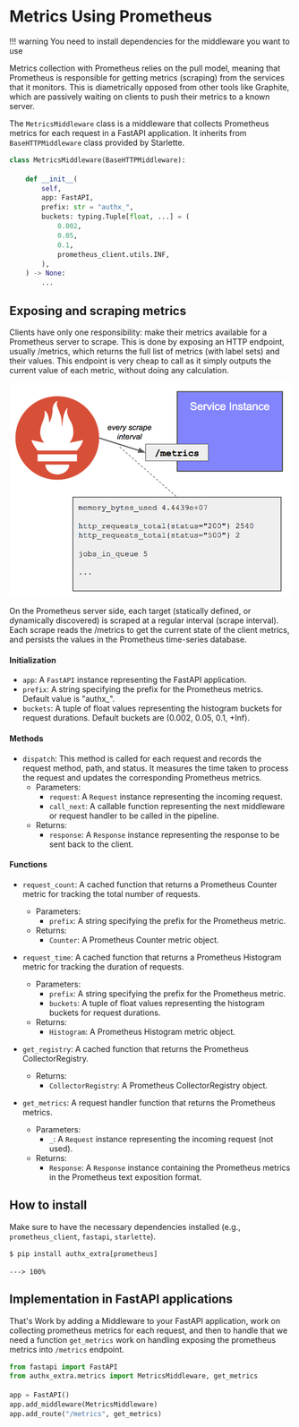# Metrics Using Prometheus

!!! warning
     You need to install dependencies for the middleware you want to use

Metrics collection with Prometheus relies on the pull model, meaning that Prometheus is responsible for getting metrics (scraping) from the services that it monitors. This is diametrically opposed from other tools like Graphite, which are passively waiting on clients to push their metrics to a known server.

The `MetricsMiddleware` class is a middleware that collects Prometheus metrics for each request in a FastAPI application. It inherits from `BaseHTTPMiddleware` class provided by Starlette.

```python
class MetricsMiddleware(BaseHTTPMiddleware):

    def __init__(
        self,
        app: FastAPI,
        prefix: str = "authx_",
        buckets: typing.Tuple[float, ...] = (
            0.002,
            0.05,
            0.1,
            prometheus_client.utils.INF,
        ),
    ) -> None:
        ...
```

## Exposing and scraping metrics

Clients have only one responsibility: make their metrics available for a Prometheus server to scrape. This is done by exposing an HTTP endpoint, usually /metrics, which returns the full list of metrics (with label sets) and their values. This endpoint is very cheap to call as it simply outputs the current value of each metric, without doing any calculation.

![Prometheus scraping](../img/data/3.png)

On the Prometheus server side, each target (statically defined, or dynamically discovered) is scraped at a regular interval (scrape interval). Each scrape reads the /metrics to get the current state of the client metrics, and persists the values in the Prometheus time-series database.

#### Initialization

- `app`: A `FastAPI` instance representing the FastAPI application.
- `prefix`: A string specifying the prefix for the Prometheus metrics. Default value is "authx_".
- `buckets`: A tuple of float values representing the histogram buckets for request durations. Default buckets are (0.002, 0.05, 0.1, +Inf).

#### Methods

- `dispatch`: This method is called for each request and records the request method, path, and status. It measures the time taken to process the request and updates the corresponding Prometheus metrics.
  - Parameters:
    - `request`: A `Request` instance representing the incoming request.
    - `call_next`: A callable function representing the next middleware or request handler to be called in the pipeline.
  - Returns:
    - `response`: A `Response` instance representing the response to be sent back to the client.

#### Functions

- `request_count`: A cached function that returns a Prometheus Counter metric for tracking the total number of requests.
  - Parameters:
    - `prefix`: A string specifying the prefix for the Prometheus metric.
  - Returns:
    - `Counter`: A Prometheus Counter metric object.

- `request_time`: A cached function that returns a Prometheus Histogram metric for tracking the duration of requests.
  - Parameters:
    - `prefix`: A string specifying the prefix for the Prometheus metric.
    - `buckets`: A tuple of float values representing the histogram buckets for request durations.
  - Returns:
    - `Histogram`: A Prometheus Histogram metric object.

- `get_registry`: A cached function that returns the Prometheus CollectorRegistry.
  - Returns:
    - `CollectorRegistry`: A Prometheus CollectorRegistry object.

- `get_metrics`: A request handler function that returns the Prometheus metrics.
  - Parameters:
    - `_`: A `Request` instance representing the incoming request (not used).
  - Returns:
    - `Response`: A `Response` instance containing the Prometheus metrics in the Prometheus text exposition format.

## How to install

Make sure to have the necessary dependencies installed (e.g., `prometheus_client`, `fastapi`, `starlette`).

<div class="termy">

```console
$ pip install authx_extra[prometheus]

---> 100%
```

</div>

## Implementation in FastAPI applications

That's Work by adding a Middleware to your FastAPI application, work on collecting prometheus metrics for each request, and then to handle that we need a function `get_metrics` work on handling exposing the prometheus metrics into `/metrics` endpoint.

```python
from fastapi import FastAPI
from authx_extra.metrics import MetricsMiddleware, get_metrics

app = FastAPI()
app.add_middleware(MetricsMiddleware)
app.add_route("/metrics", get_metrics)
```
